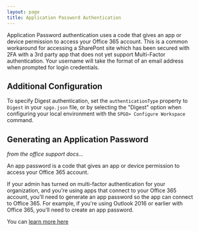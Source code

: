 ```yaml
---
layout: page
title: Application Password Authentication
---
```


Application Password authentication uses a code that gives an app or device permission to access your Office 365 account. This is a common workaround for accessing a SharePont site which has been secured with 2FA with a 3rd party app that does not yet support Multi-Factor authentication. Your username will take the format of an email address when prompted for login credentials.

## Additional Configuration

To specify Digest authentication, set the `authenticationType` property to `Digest` in your `spgo.json` file, or by selecting the "Digest" option when configuring your local environment with the `SPGO> Configure Workspace` command.

## Generating an Application Password

_from the office support docs..._

An app password is a code that gives an app or device permission to access your Office 365 account.

If your admin has turned on multi-factor authentication for your organization, and you're using apps that connect to your Office 365 account, you'll need to generate an app password so the app can connect to Office 365. For example, if you're using Outlook 2016 or earlier with Office 365, you'll need to create an app password.

You can [learn more here](https://support.office.com/en-us/article/create-an-app-password-for-office-365-3e7c860f-bda4-4441-a618-b53953ee1183)
